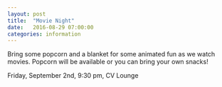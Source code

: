 ```yaml
---
layout: post
title:  "Movie Night"
date:   2016-08-29 07:00:00
categories: information
---
```


Bring some popcorn and a blanket for some animated fun as we watch movies. Popcorn will be available or you can bring your own snacks!

Friday, September 2nd, 9:30 pm, CV Lounge
